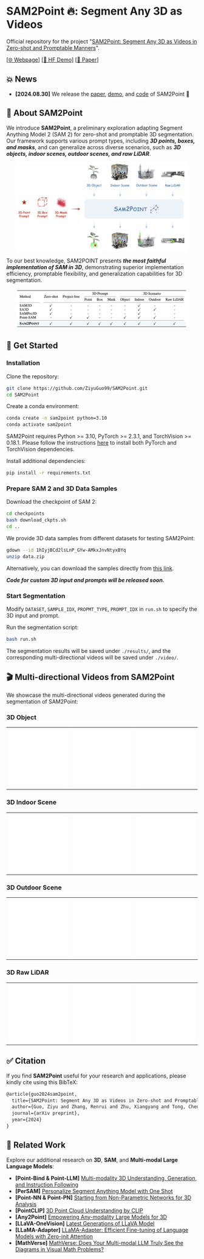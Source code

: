 # SAM2Point 🔥: Segment Any 3D as Videos

Official repository for the project "[SAM2Point: Segment Any 3D as Videos in Zero-shot and Promptable Manners](https://github.com/ZiyuGuo99/SAM2Point/blob/main/SAM2Point.pdf)".

[[🌐 Webpage](https://sam2point.github.io/)] [[🤗 HF Demo](https://huggingface.co/spaces/ZiyuG/SAM2Point)] [[📖 Paper](https://arxiv.org/pdf/2408.16768)] 

## 💥 News
- **[2024.08.30]** We release the [paper](https://arxiv.org/pdf/2408.16768), [demo](https://huggingface.co/spaces/ZiyuG/SAM2Point), and [code](https://github.com/ZiyuGuo99/SAM2Point) of SAM2Point 🚀

## 👀 About SAM2Point

We introduce **SAM2Point**, a preliminary exploration adapting Segment Anything Model 2 (SAM 2) for zero-shot and promptable 3D segmentation. Our framework supports various prompt types, including ***3D points, boxes, and masks***, and can generalize across diverse scenarios, such as ***3D objects, indoor scenes, outdoor scenes, and raw LiDAR***.

<p align="center">
    <img src="figs/fig1.png" width="90%"> <br>
</p>

To our best knowledge, SAM2POINT presents ***the most faithful implementation of SAM in 3D***, demonstrating superior implementation efficiency, promptable flexibility, and generalization capabilities for 3D segmentation.
<p align="center">
    <img src="figs/fig2.png" width="90%"> <br>
</p>

## 💪 Get Started
### Installation

Clone the repository:

   ```bash
   git clone https://github.com/ZiyuGuo99/SAM2Point.git
   cd SAM2Point
   ```

Create a conda environment:

   ```bash
   conda create -n sam2point python=3.10
   conda activate sam2point
   ```
   SAM2Point requires Python >= 3.10, PyTorch >= 2.3.1, and TorchVision >= 0.18.1. Please follow the instructions [here](https://pytorch.org/get-started/locally/) to install both PyTorch and TorchVision dependencies.

   Install additional dependencies:
   ```bash
   pip install -r requirements.txt
   ```

### Prepare SAM 2 and 3D Data Samples

   Download the checkpoint of SAM 2:

   ```bash
   cd checkpoints
   bash download_ckpts.sh
   cd ..
   ```

We provide 3D data samples from different datasets for testing SAM2Point:
   ```bash
   gdown --id 1hIyjBCd2lsLnP_GYw-AMkxJnvNtyxBYq
   unzip data.zip
   ```

   Alternatively, you can download the samples directly from [this link](https://drive.google.com/file/d/1hIyjBCd2lsLnP_GYw-AMkxJnvNtyxBYq/view?usp=sharing).
   
***Code for custom 3D input and prompts will be released soon.***

### Start Segmentation
Modify `DATASET`, `SAMPLE_IDX`, `PROPMT_TYPE`, `PROMPT_IDX` in `run.sh` to specify the 3D input and prompt.

Run the segmentation script:
   ```bash
   bash run.sh
   ```

   The segmentation results will be saved under `./results/`, and the corresponding multi-directional videos will be saved under `./video/`.

  
## 🎬 Multi-directional Videos from SAM2Point

We showcase the multi-directional videos generated during the segmentation of SAM2Point:
### 3D Object

<table>
  <tr>
    <td><img src="./gif/Objaverse_sample0/x.gif" width="200"/></td>
    <td><img src="./gif/Objaverse_sample0/y.gif" width="200"/></td>
    <td><img src="./gif/Objaverse_sample0/z.gif" width="200"/></td>
  </tr>
</table>

### 3D Indoor Scene

<table>
  <tr>
    <td><img src="./gif/S3DIS_sample2/x.gif" width="200"/></td>
    <td><img src="./gif/S3DIS_sample2/y.gif" width="200"/></td>
    <td><img src="./gif/S3DIS_sample2/z.gif" width="200"/></td>
  </tr>
</table>

### 3D Outdoor Scene

<table>
  <tr>
    <td><img src="./gif/Semantic3D_sample0/x.gif" width="200"/></td>
    <td><img src="./gif/Semantic3D_sample0/y.gif" width="200"/></td>
    <td><img src="./gif/Semantic3D_sample0/z.gif" width="200"/></td>
  </tr>
</table>

### 3D Raw LiDAR

<table>
  <tr>
    <td><img src="./gif/KITTI_sample1/x.gif" width="200"/></td>
    <td><img src="./gif/KITTI_sample1/y.gif" width="200"/></td>
    <td><img src="./gif/KITTI_sample1/z.gif" width="200"/></td>
  </tr>
</table>

## :white_check_mark: Citation

If you find **SAM2Point** useful for your research and applications, please kindly cite using this BibTeX:

```latex
@article{guo2024sam2point,
  title={SAM2Point: Segment Any 3D as Videos in Zero-shot and Promptable Manners},
  author={Guo, Ziyu and Zhang, Renrui and Zhu, Xiangyang and Tong, Chengzhuo and Gao, Peng and Li, Chunyuan and Heng, Pheng-Ann},
  journal={arXiv preprint},
  year={2024}
}
```

## 🧠 Related Work

Explore our additional research on **3D**, **SAM**, and **Multi-modal Large Language Models**:

- **[Point-Bind & Point-LLM]** [Multi-modality 3D Understanding, Generation, and Instruction Following](https://github.com/ZiyuGuo99/Point-Bind_Point-LLM)
- **[PerSAM]** [Personalize Segment Anything Model with One Shot](https://github.com/ZrrSkywalker/Personalize-SAM)
- **[Point-NN & Point-PN]** [Starting from Non-Parametric Networks for 3D Analysis](https://github.com/ZrrSkywalker/Point-NN)
- **[PointCLIP]** [3D Point Cloud Understanding by CLIP](https://github.com/ZrrSkywalker/PointCLIP)
- **[Any2Point]** [Empowering Any-modality Large Models for 3D](https://github.com/Ivan-Tang-3D/Any2Point)
- **[LLaVA-OneVision]** [Latest Generations of LLaVA Model](https://llava-vl.github.io/blog/2024-08-05-llava-onevision/)
- **[LLaMA-Adapter]** [LLaMA-Adapter: Efficient Fine-tuning of Language Models with Zero-init Attention](https://github.com/OpenGVLab/LLaMA-Adapter)
- **[MathVerse]** [MathVerse: Does Your Multi-modal LLM Truly See the Diagrams in Visual Math Problems?](https://mathverse-cuhk.github.io/)
